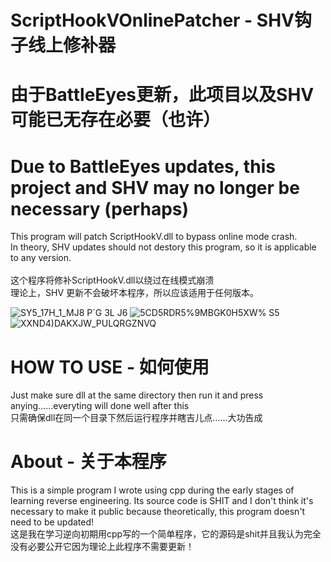 # ScriptHookVOnlinePatcher - SHV钩子线上修补器

# 由于BattleEyes更新，此项目以及SHV可能已无存在必要（也许）
# Due to BattleEyes updates, this project and SHV may no longer be necessary (perhaps)

This program will patch ScriptHookV.dll to bypass online mode crash.<br>
In theory, SHV updates should not destory this program, so it is applicable to any version.<br><br>
这个程序将修补ScriptHookV.dll以绕过在线模式崩溃<br>
理论上，SHV 更新不会破坏本程序，所以应该适用于任何版本。<br>

![SY5_17H_1_MJ8 P`G 3L J6](https://github.com/user-attachments/assets/b4f0979b-cdc2-4f9d-a298-c67353a6cfbd)
![5CD5RDR5%9MBGK0H5XW% S5](https://github.com/user-attachments/assets/bce60ed4-ff6f-4eca-aa51-cd6343920f82)
![XXND4)DAKXJW_PULQRGZNVQ](https://github.com/user-attachments/assets/48727a94-c6bd-4582-a041-16bf632b1f8a)

# HOW TO USE - 如何使用

Just make sure dll at the same directory then run it and press anying......everyting will done well after this<br>
只需确保dll在同一个目录下然后运行程序并瞎吉儿点......大功告成<br>

# About - 关于本程序

This is a simple program I wrote using cpp during the early stages of learning reverse engineering. Its source code is SHIT and I don't think it's necessary to make it public because theoretically, this program doesn't need to be updated!<br>
这是我在学习逆向初期用cpp写的一个简单程序，它的源码是shit并且我认为完全没有必要公开它因为理论上此程序不需要更新！<br>
